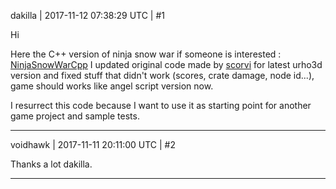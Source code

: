 dakilla | 2017-11-12 07:38:29 UTC | #1

Hi

Here the C++ version of ninja snow war if someone is interested  : [NinjaSnowWarCpp](https://github.com/fredakilla/UrhoTournament/releases/tag/FixedCpp)
I updated original code made by [scorvi](https://github.com/scorvi/Urho3DSamples) for latest urho3d version and fixed stuff that didn't work (scores, crate damage, node id...), game should works like angel script version now.

I resurrect this code because I want to use it as starting point for another game project and sample tests.

-------------------------

voidhawk | 2017-11-11 20:11:00 UTC | #2

Thanks a lot dakilla.

-------------------------

